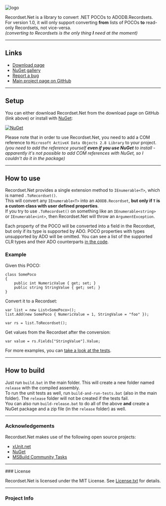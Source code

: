 ![logo](https://raw.githubusercontent.com/christianspecht/recordset.net/master/img/logo128x128.png)

Recordset.Net is a library to convert .NET POCOs to ADODB.Recordsets.  
For version 1.0, it will only support converting **from** lists of POCOs **to** read-only Recordsets, not vice-versa.  
*(converting to Recordsets is the only thing **I** need at the moment)*

---

## Links

- [Download page](https://github.com/christianspecht/recordset.net/releases)
- [NuGet gallery](https://nuget.org/packages/Recordset.Net)
- [Report a bug](https://github.com/christianspecht/recordset.net/issues/new)
- [Main project page on GitHub](https://github.com/christianspecht/recordset.net)

---

## Setup

You can either download Recordset.Net from the download page on GitHub (link above) or install with [NuGet](https://nuget.org/):

[![NuGet](https://raw.githubusercontent.com/christianspecht/recordset.net/master/img/nuget.png)](https://nuget.org/packages/Recordset.Net)

Please note that in order to use Recordset.Net, you need to add a COM reference to `Microsoft ActiveX Data Objects 2.8 Library` to your project.  
*(you need to add the reference yourself **even if you use NuGet** to install - apparently it's not possible to add COM references with NuGet, so I couldn't do it in the package)*

---

## How to use

Recordset.Net provides a single extension method to `IEnumerable<T>`, which is named `.ToRecordset()`.  
This will convert any `IEnumerable<T>` into an `ADODB.Recordset`, **but only if `T` is a custom class with user defined properties**.  
If you try to use `.ToRecordset()` on something like an `IEnumerable<string>` or `IEnumerable<int>`, then Recordset.Net will throw an `ArgumentException`.

Each property of the POCO will be converted into a field in the Recordset, but only if its type is supported by ADO. POCO properties with types unsupported by ADO will be omitted. You can see a list of the supported CLR types and their ADO counterparts [in the code](https://github.com/christianspecht/recordset.net/blob/master/src/Recordset.Net/DataTypes.cs).

### Example

Given this POCO:

    class SomePoco
    {
        public int NumericValue { get; set; }
        public string StringValue { get; set; }
    }

Convert it to a Recordset:

    var list = new List<SomePoco>();
    list.Add(new SomePoco { NumericValue = 1, StringValue = "foo" });

    var rs = list.ToRecordset();

Get values from the Recordset after the conversion:

    var value = rs.Fields["StringValue"].Value;

For more examples, you can [take a look at the tests](https://github.com/christianspecht/recordset.net/blob/master/src/Recordset.Net.Tests/IEnumerableToRecordsetTests.cs).

---

## How to build

Just run `build.bat` in the main folder. This will create a new folder named `release` with the compiled assembly.  
To run the unit tests as well, run `build-and-run-tests.bat` (also in the main folder). The `release` folder will not be created if the tests fail.  
You can also run `build-release.bat` to do all of the above **and** create a NuGet package and a zip file (in the `release` folder) as well.

---

### Acknowledgements

Recordset.Net makes use of the following open source projects:

 - [xUnit.net](https://xunit.github.io/)
 - [NuGet](https://www.nuget.org/)
 - [MSBuild Community Tasks](https://github.com/loresoft/msbuildtasks)

---

<div id="license"></div>
### License

Recordset.Net is licensed under the MIT License. See [License.txt](https://raw.githubusercontent.com/christianspecht/recordset.net/master/License.txt) for details.

---

### Project Info

<script type="text/javascript" src="https://www.openhub.net/p/587031/widgets/project_basic_stats.js"></script>  
<script type="text/javascript" src="https://www.openhub.net/p/587031/widgets/project_languages.js"></script>